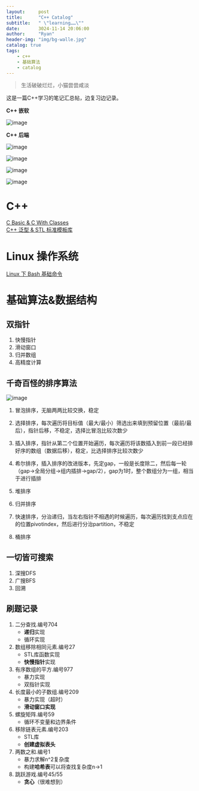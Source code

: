 ```yaml
---
layout:     post
title:      "C++ Catalog"
subtitle:   " \"learning……\""
date:       3024-11-14 20:06:00
author:     "Ryan"
header-img: "img/bg-walle.jpg"
catalog: true
tags:
    - c++
    - 基础算法
    - catalog
---
```


> 生活破破烂烂，小猫尝尝咸淡

这是一篇C++学习的笔记汇总帖，边复习边记录。

**C++ 嵌软**

![image](https://github.com/user-attachments/assets/d664db4e-d397-4c8c-926d-ecfb3097112b)  

**C++ 后端**

![image](https://github.com/user-attachments/assets/2c7ebfa1-32e2-4241-a5c2-405a00b2f7ac)

![image](https://github.com/user-attachments/assets/03e341b8-0629-45cc-a518-f6342cd60bb1)

![image](https://github.com/user-attachments/assets/a0926be0-dc3f-4cff-aba7-c561e2731be3)

![image](https://github.com/user-attachments/assets/cf02b07a-10ca-4754-8375-cd657deee09f)







# C++
[C Basic & C With Classes][0]  
[C++ 泛型 & STL 标准模板库][1]  

# Linux 操作系统  
[Linux 下 Bash 基础命令][2]  

# 基础算法&数据结构
## 双指针
1. 快慢指针
2. 滑动窗口
3. 归并数组
4. 高精度计算  


## 千奇百怪的排序算法  

![image](https://github.com/user-attachments/assets/6520bf80-977f-4b7a-b0d1-95d88cf049d4)

1. 冒泡排序，无脑两两比较交换，稳定
2. 选择排序，每次遍历将目标值（最大/最小）筛选出来填到预留位置（最前/最后），指针后移，不稳定，选择比冒泡比较次数少
3. 插入排序，指针从第二个位置开始遍历，每次遍历将该数插入到前一段已经排好序的数组（数据后移），稳定，比选择排序比较次数少
4. 希尔排序，插入排序的改进版本，先定gap，一般是长度除二，然后每一轮（gap->全局分组->组内插排->gap/2），gap为1时，整个数组分为一组，相当于进行插排

5. 堆排序
6. 归并排序
7. 快速排序，分治递归，当左右指针不相遇的时候遍历，每次遍历找到支点应在的位置pivotindex，然后进行分治partition，不稳定
8. 桶排序

## 一切皆可搜索  
1. 深搜DFS  
2. 广搜BFS  
3. 回溯  


## 刷题记录
1. 二分查找.编号704
   * **递归**实现
   * 循环实现
2. 数组移除相同元素.编号27
   * STL库函数实现
   * **快慢指针**实现
3. 有序数组的平方.编号977
   * 暴力实现
   * 双指针实现
4. 长度最小的子数组.编号209
   * 暴力实现（超时）
   * **滑动窗口实现**
5. 螺旋矩阵.编号59
   * 循环不变量和边界条件
6. 移除链表元素.编号203
   * STL库
   * **创建虚拟表头**
7. 两数之和.编号1
   * 暴力求解n^2复杂度
   * 构建**哈希表**可以将查找复杂度n->1
8. 跳跃游戏.编号45/55
   * **贪心**（很难想到）





[0]:https://ryanaqu.github.io/2024/12/01/cpp-basic-class/
[1]:https://ryanaqu.github.io/2024/12/13/cpp-generic-stl/
[2]:https://ryanaqu.github.io/2024/12/15/cpp-linux/



